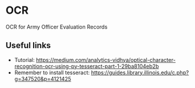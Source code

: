 # OCR
OCR for Army Officer Evaluation Records

## Useful links
- Tutorial: https://medium.com/analytics-vidhya/optical-character-recognition-ocr-using-py-tesseract-part-1-29ba8104eb2b
- Remember to install tesseract: https://guides.library.illinois.edu/c.php?g=347520&p=4121425
